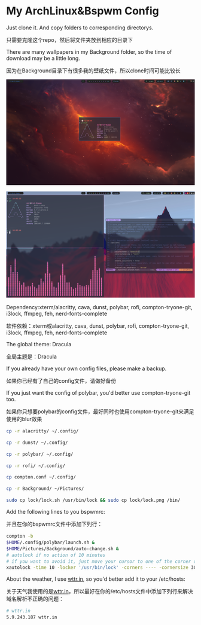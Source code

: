 # My ArchLinux&Bspwm Config

Just clone it. And copy folders to corresponding directorys.

只需要克隆这个repo，然后将文件夹放到相应的目录下

There are many wallpapers in my Background folder, so the time of download may be a little long.

因为在Background目录下有很多我的壁纸文件，所以clone时间可能比较长

![1.png](shot/1.png)

![2.png](shot/2.png)

Dependency:xterm/alacritty, cava, dunst, polybar, rofi, compton-tryone-git, i3lock, ffmpeg, feh, nerd-fonts-complete

软件依赖：xterm或alacritty, cava, dunst, polybar, rofi, compton-tryone-git, i3lock, ffmpeg, feh, nerd-fonts-complete

The global theme: Dracula

全局主题是：Dracula

If you already have your own config files, please make a backup.

如果你已经有了自己的config文件，请做好备份

If you just want the config of polybar, you'd better use compton-tryone-git too.

如果你只想要polybar的config文件，最好同时也使用compton-tryone-git来满足使用的blur效果

```bash
cp -r alacritty/ ~/.config/
```

```bash
cp -r dunst/ ~/.config/
```

```bash
cp -r polybar/ ~/.config/
```

```bash
cp -r rofi/ ~/.config/
```

```bash
cp compton.conf ~/.config/
```

```bash
cp -r Background/ ~/Pictures/
```

```bash
sudo cp lock/lock.sh /usr/bin/lock && sudo cp lock/lock.png /bin/
```

Add the following lines to you bspwmrc:

并且在你的bspwmrc文件中添加下列行：

```bash
compton -b
$HOME/.config/polybar/launch.sh &
$HOME/Pictures/Background/auto-change.sh &
# autolock if no action of 10 minutes
# if you want to avoid it, just move your cursor to one of the corner of screen
xautolock -time 10 -locker '/usr/bin/lock' -corners ---- -cornersize 30 &
```

About the weather, I use [wttr.in](https://github.com/chubin/wttr.in), so you'd better add it to your /etc/hosts:

关于天气我使用的是[wttr.in](https://github.com/chubin/wttr.in)，所以最好在你的/etc/hosts文件中添加下列行来解决域名解析不正确的问题：


```bash
# wttr.in
5.9.243.187 wttr.in
```
